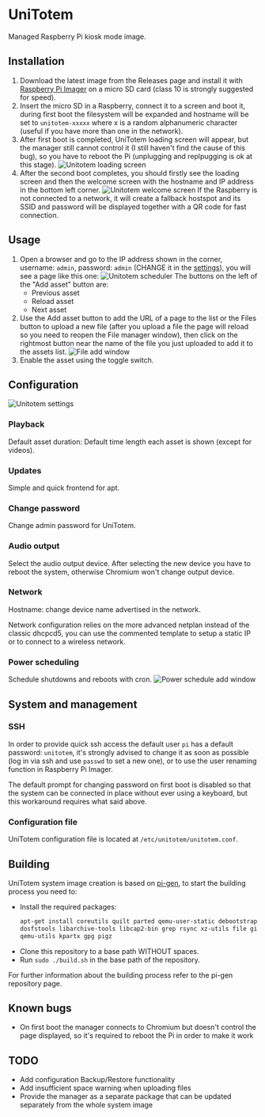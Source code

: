 # UniTotem
Managed Raspberry Pi kiosk mode image.

## Installation
1. Download the latest image from the Releases page and install it with [Raspberry Pi Imager](https://www.raspberrypi.com/software/) on a micro SD card (class 10 is strongly suggested for speed).
2. Insert the micro SD in a Raspberry, connect it to a screen and boot it, during first boot the filesystem will be expanded and hostname will be set to `unitotem-xxxxx` where x is a random alphanumeric character (useful if you have more than one in the network).
3. After first boot is completed, UniTotem loading screen will appear, but the manager still cannot control it (I still haven't find the cause of this bug), so you have to reboot the Pi (unplugging and replpugging is ok at this stage).
![Unitotem loading screen](images/boot_screen.png)
4. After the second boot completes, you should firstly see the loading screen and then the welcome screen with the hostname and IP address in the bottom left corner.
![Unitotem welcome screen](images/first_boot_screen.png)
If the Raspberry is not connected to a network, it will create a fallback hostspot and its SSID and password will be displayed together with a QR code for fast connection.

## Usage
1. Open a browser and go to the IP address shown in the corner, username: `admin`, password: `admin` (CHANGE it in the [settings](#change-password)), you will see a page like this one:
![Unitotem scheduler](images/unitotem_scheduler.png)
The buttons on the left of the "Add asset" button are:
    - Previous asset
    - Reload asset
    - Next asset
2. Use the Add asset button to add the URL of a page to the list or the Files button to upload a new file (after you upload a file the page will reload so you need to reopen the File manager window), then click on the rightmost button near the name of the file you just uploaded to add it to the assets list.
![File add window](images/add_file_screen.png)
3. Enable the asset using the toggle switch.

## Configuration
![Unitotem settings](images/unitotem_settings.png)
### Playback
Default asset duration: Default time length each asset is shown (except for videos).
### Updates
Simple and quick frontend for apt.
### Change password
Change admin password for UniTotem.
### Audio output
Select the audio output device. After selecting the new device you have to reboot the system, otherwise Chromium won't change output device.
### Network
Hostname: change device name advertised in the network.

Network configuration relies on the more advanced netplan instead of the classic dhcpcd5, you can use the commented template to setup a static IP or to connect to a wireless network.
### Power scheduling
Schedule shutdowns and reboots with cron.
![Power schedule add window](images/add_power_schedule.png)

## System and management
### SSH
In order to provide quick ssh access the default user `pi` has a default password: `unitotem`, it's strongly advised to change it as soon as possible (log in via ssh and use `passwd` to set a new one), or to use the user renaming function in Raspberry Pi Imager.

The default prompt for changing password on first boot is disabled so that the system can be connected in place without ever using a keyboard, but this workaround requires what said above.

### Configuration file
UniTotem configuration file is located at `/etc/unitotem/unitotem.conf`.

## Building
UniTotem system image creation is based on [pi-gen](https://github.com/RPi-Distro/pi-gen), to start the building process you need to:
- Install the required packages:
  ```sh
  apt-get install coreutils quilt parted qemu-user-static debootstrap zerofree zip \
  dosfstools libarchive-tools libcap2-bin grep rsync xz-utils file git curl bc \
  qemu-utils kpartx gpg pigz
  ```
- Clone this repository to a base path WITHOUT spaces.
- Run `sudo ./build.sh` in the base path of the repository.

For further information about the building process refer to the pi-gen repository page.

## Known bugs
- On first boot the manager connects to Chromium but doesn't control the page displayed, so it's required to reboot the Pi in order to make it work

## TODO
- Add configuration Backup/Restore functionality
- Add insufficient space warning when uploading files
- Provide the manager as a separate package that can be updated separately from the whole system image



